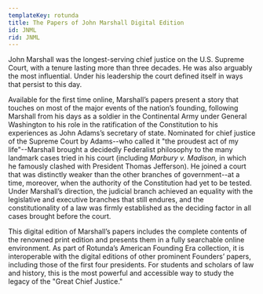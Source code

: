```yaml
---
templateKey: rotunda
title: The Papers of John Marshall Digital Edition
id: JNML
rid: JNML
---
```

John Marshall was the longest-serving chief justice on the U.S. Supreme Court, with a tenure lasting more than three decades. He was also arguably the most influential. Under his leadership the court defined itself in ways that persist to this day.

Available for the first time online, Marshall’s papers present a story that touches on most of the major events of the nation’s founding, following Marshall from his days as a soldier in the Continental Army under General Washington to his role in the ratification of the Constitution to his experiences as John Adams’s secretary of state. Nominated for chief justice of the Supreme Court by Adams--who called it "the proudest act of my life"--Marshall brought a decidedly Federalist philosophy to the many landmark cases tried in his court (including *Marbury v. Madison,* in which he famously clashed with President Thomas Jefferson). He joined a court that was distinctly weaker than the other branches of government--at a time, moreover, when the authority of the Constitution had yet to be tested. Under Marshall’s direction, the judicial branch achieved an equality with the legislative and executive branches that still endures, and the constitutionality of a law was firmly established as the deciding factor in all cases brought before the court.

This digital edition of Marshall’s papers includes the complete contents of the renowned print edition and presents them in a fully searchable online environment. As part of Rotunda’s American Founding Era collection, it is interoperable with the digital editions of other prominent Founders’ papers, including those of the first four presidents. For students and scholars of law and history, this is the most powerful and accessible way to study the legacy of the "Great Chief Justice."